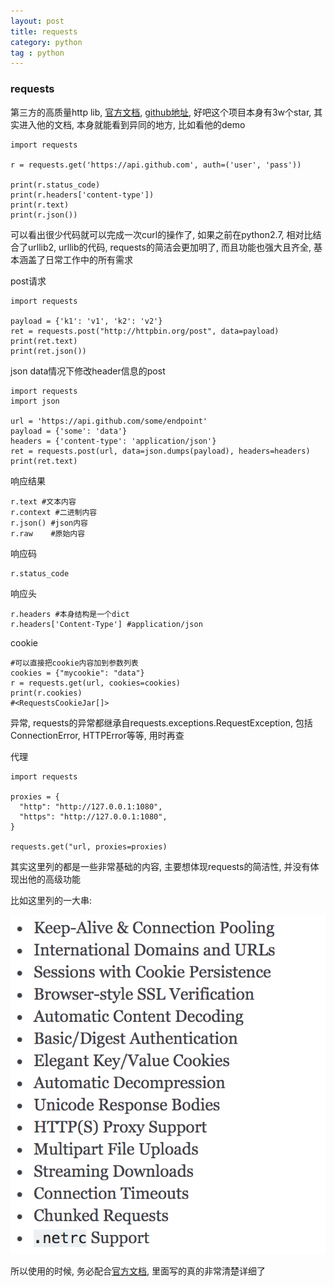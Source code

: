 ```yaml
---
layout: post
title: requests
category: python
tag : python
---
```


### requests

第三方的高质量http lib, [官方文档](http://docs.python-requests.org/en/master/), [github地址](https://github.com/requests/requests), 好吧这个项目本身有3w个star, 其实进入他的文档, 本身就能看到异同的地方, 比如看他的demo  

```
import requests

r = requests.get('https://api.github.com', auth=('user', 'pass'))

print(r.status_code)
print(r.headers['content-type'])
print(r.text)
print(r.json())

```  

可以看出很少代码就可以完成一次curl的操作了, 如果之前在python2.7, 相对比结合了urllib2, urllib的代码, requests的简洁会更加明了, 而且功能也强大且齐全, 基本涵盖了日常工作中的所有需求  

post请求  

```
import requests
 
payload = {'k1': 'v1', 'k2': 'v2'}
ret = requests.post("http://httpbin.org/post", data=payload)
print(ret.text)
print(ret.json())
```

json data情况下修改header信息的post

```
import requests
import json

url = 'https://api.github.com/some/endpoint'
payload = {'some': 'data'}
headers = {'content-type': 'application/json'}
ret = requests.post(url, data=json.dumps(payload), headers=headers)
print(ret.text)

```

响应结果  

```
r.text #文本内容  
r.context #二进制内容  
r.json() #json内容  
r.raw    #原始内容  
```

响应码  

```
r.status_code

```

响应头  

```
r.headers #本身结构是一个dict
r.headers['Content-Type'] #application/json
```

cookie  

```
#可以直接把cookie内容加到参数列表 
cookies = {"mycookie": "data"}
r = requests.get(url, cookies=cookies)
print(r.cookies)
#<RequestsCookieJar[]>
```

异常, requests的异常都继承自requests.exceptions.RequestException, 包括ConnectionError, HTTPError等等, 用时再查

代理  

```
import requests

proxies = {
  "http": "http://127.0.0.1:1080",
  "https": "http://127.0.0.1:1080",
}

requests.get("url, proxies=proxies)
```

其实这里列的都是一些非常基础的内容, 主要想体现requests的简洁性, 并没有体现出他的高级功能

比如这里列的一大串:  

<img src="/img/in-post/pythonrequests.png">

所以使用的时候, 务必配合[官方文档](http://docs.python-requests.org/en/master/), 里面写的真的非常清楚详细了  






